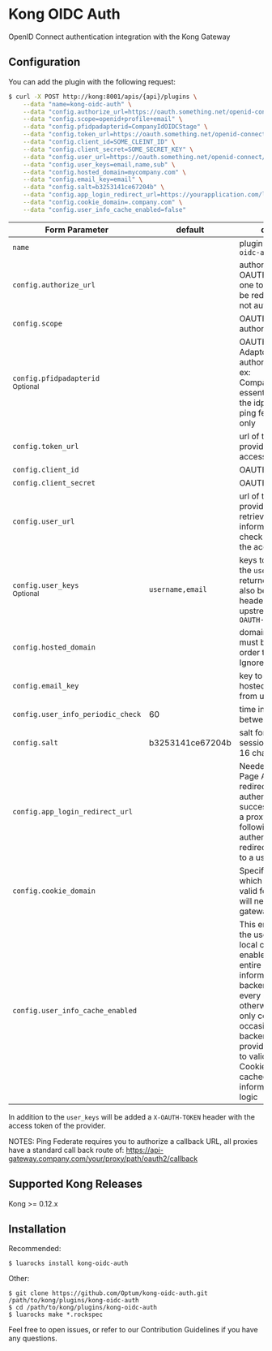# Kong OIDC Auth
OpenID Connect authentication integration with the Kong Gateway

## Configuration
You can add the plugin with the following request:

```bash
$ curl -X POST http://kong:8001/apis/{api}/plugins \
    --data "name=kong-oidc-auth" \
    --data "config.authorize_url=https://oauth.something.net/openid-connect/authorize" \
    --data "config.scope=openid+profile+email" \
    --data "config.pfidpadapterid=CompanyIdOIDCStage" \
    --data "config.token_url=https://oauth.something.net/openid-connect/token" \
    --data "config.client_id=SOME_CLEINT_ID" \
    --data "config.client_secret=SOME_SECRET_KEY" \
    --data "config.user_url=https://oauth.something.net/openid-connect/userinfo" \
    --data "config.user_keys=email,name,sub" \
    --data "config.hosted_domain=mycompany.com" \
    --data "config.email_key=email" \
    --data "config.salt=b3253141ce67204b" \
    --data "config.app_login_redirect_url=https://yourapplication.com/loggedin/dashboard" \
    --data "config.cookie_domain=.company.com" \
    --data "config.user_info_cache_enabled=false"
```

| Form Parameter | default | description |
| --- 						| --- | --- |
| `name` 					        | | plugin name `kong-oidc-auth` |
| `config.authorize_url` 	| | authorization url of the OAUTH provider (the one to which you will be redirected when not authenticated) |
| `config.scope` 			    | | OAUTH scope of the authorization request |
| `config.pfidpadapterid` <br /> <small>Optional</small> 	    | | OAUTH PingFederate Adaptor ID of the authorization request ex: CompanyIdOIDCStage, essentially points to the idp environment, ping federate specific only |
| `config.token_url` 		  | | url of the Oauth provider to request the access token |
| `config.client_id` 		  | | OAUTH Client Id |
| `config.client_secret` 	| | OAUTH Client Secret |
| `config.user_url` 		  | | url of the oauth provider used to retrieve user information and also check the validity of the access token |
| `config.user_keys` <br /> <small>Optional</small>		| `username,email` | keys to extract from the `user_url` endpoint returned json, they will also be added to the headers of the upstream server as `X-OAUTH-XXX` |
| `config.hosted_domain`  | | domain whose users must belong to in order to get logged in. Ignored if empty |
| `config.email_key` 		  | | key to be checked for hosted domain, taken from userinfo endpoint |
| `config.user_info_periodic_check` 		  | 60 | time in seconds between token checks |
| `config.salt` 		  | b3253141ce67204b | salt for the user session token, must be 16 char alphanumeric |
| `config.app_login_redirect_url` 		  | | Needed for Single Page Applications to redirect after initial authentication successful, otherwise a proxy request following initial authentication would redirect data directly to a users browser! |
| `config.cookie_domain` 		  | | Specify the domain in which this cookie is valid for, realistically will need to match the gateway |
| `config.user_info_cache_enabled` 		  | | This enables storing the userInfo in Kong local cache which enables sending the entire requested user information to the backend service upon every request, otherwise user info only comes back occasionally and backend api service providers are required to validate the EOAuth Cookie Session with cached user information within their logic |

In addition to the `user_keys` will be added a `X-OAUTH-TOKEN` header with the access token of the provider.

NOTES:
Ping Federate requires you to authorize a callback URL, all proxies have a standard call back route of:
https://api-gateway.company.com/your/proxy/path/oauth2/callback

## Supported Kong Releases
Kong >= 0.12.x 

## Installation
Recommended:
```
$ luarocks install kong-oidc-auth
```
Other:
```
$ git clone https://github.com/Optum/kong-oidc-auth.git /path/to/kong/plugins/kong-oidc-auth
$ cd /path/to/kong/plugins/kong-oidc-auth
$ luarocks make *.rockspec
```

Feel free to open issues, or refer to our Contribution Guidelines if you have any questions.
